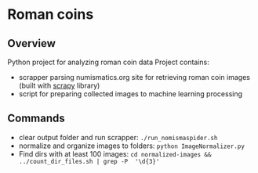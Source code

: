 # Roman coins
## Overview
Python project for analyzing roman coin data
Project contains:
* scrapper parsing numismatics.org site for retrieving roman coin images (built with [scrapy](https://scrapy.org/) library)
* script for preparing collected images to machine learning processing

## Commands
* clear output folder and run scrapper: `./run_nomismaspider.sh`
* normalize and organize images to folders: `python ImageNormalizer.py`
* Find dirs with at least 100 images: `cd normalized-images && ../count_dir_files.sh | grep -P  '\d{3}'`